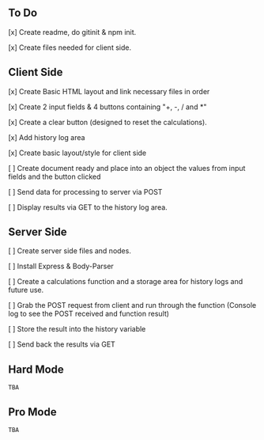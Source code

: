 ## To Do

[x] Create readme, do gitinit & npm init.

[x] Create files needed for client side.

## Client Side

[x] Create Basic HTML layout and link necessary files in order

[x] Create 2 input fields & 4 buttons containing "+, -, / and *" 

[x] Create a clear button (designed to reset the calculations).

[x] Add history log area

[x] Create basic layout/style for client side

[ ] Create document ready and place into an object the values from input fields and the button clicked

[ ] Send data for processing to server via POST

[ ] Display results via GET to the history log area.  

## Server Side

[ ] Create server side files and nodes. 

[ ] Install Express & Body-Parser

[ ] Create a calculations function and a storage area for history logs and future use.

[ ] Grab the POST request from client and run through the function (Console log to see the POST received and function result)

[ ] Store the result into the history variable

[ ] Send back the results via GET

## Hard Mode

    TBA

## Pro Mode 

    TBA